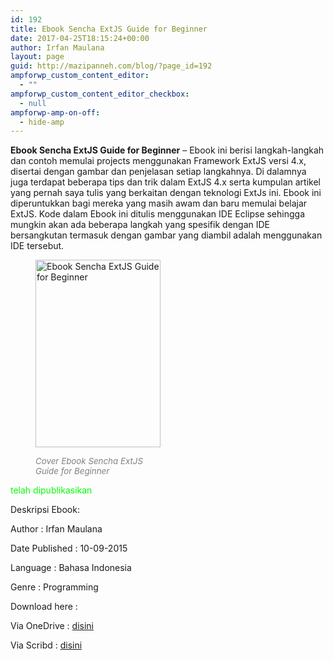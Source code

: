 ```yaml
---
id: 192
title: Ebook Sencha ExtJS Guide for Beginner
date: 2017-04-25T18:15:24+00:00
author: Irfan Maulana
layout: page
guid: http://mazipanneh.com/blog/?page_id=192
ampforwp_custom_content_editor:
  - ""
ampforwp_custom_content_editor_checkbox:
  - null
ampforwp-amp-on-off:
  - hide-amp
---
```

**Ebook Sencha ExtJS Guide for Beginner** &#8211; Ebook ini berisi langkah-langkah dan contoh memulai projects menggunakan Framework ExtJS versi 4.x, disertai dengan gambar dan penjelasan setiap langkahnya. Di dalamnya juga terdapat beberapa tips dan trik dalam ExtJS 4.x serta kumpulan artikel yang pernah saya tulis yang berkaitan dengan teknologi ExtJs ini. Ebook ini diperuntukkan bagi mereka yang masih awam dan baru memulai belajar ExtJS. Kode dalam Ebook ini ditulis menggunakan IDE Eclipse sehingga mungkin akan ada beberapa langkah yang spesifik dengan IDE bersangkutan termasuk dengan gambar yang diambil adalah menggunakan IDE tersebut. <figure id="attachment_31" style="width: 200px" class="wp-caption aligncenter">

[<img class="wp-image-31 size-large" title="Ebook Sencha ExtJS Guide for Beginner" src="https://mazipan.github.io/wp-contents/images/ebook-sencha-extjs-for-beginner-mazipanneh.com.PNG" alt="Ebook Sencha ExtJS Guide for Beginner" width="200" height="300" />](https://mazipanneh.com/blog/download-ebook-programming/)<figcaption class="wp-caption-text"><span style="font-size: 10pt; color: #808080;"><em>Cover Ebook Sencha ExtJS Guide for Beginner</em></span></figcaption></figure> 

<span style="color: #00ff00;">telah dipublikasikan</span>
  
Deskripsi Ebook: 
  
Author : <span class="book_author">Irfan Maulana</span> 
  
Date Published : <span class="book_published">10-09-2015</span> 
  
Language : <span class="book_lang">Bahasa Indonesia</span> 
  
Genre : <span class="book_genre">Programming</span> 

Download here :

Via OneDrive :&nbsp;[disini](https://1drv.ms/b/s!AmRSReuiFW9PgRGKWzc-WLlqHDXa)&nbsp;
   
Via Scribd :&nbsp;[disini](https://www.scribd.com/document/341365919/eBook-Sencha-ExtJS-Bahasa-Indonesia-Irfan-Maulana)